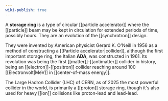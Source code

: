 ```yaml
---
wiki-publish: true
---
```

A **storage ring** is a type of circular [[particle accelerator]] where the [[particle]] beam may be kept in circulation for extended periods of time, possibly hours. They are an evolution of the [[synchrotron]] design.

They were invented by American physicist Gerard K. O'Neill in 1956 as a method of constructing a [[Particle accelerator|collider]], although the first important storage ring, the Italian **ADA**, was constructed in 1961. Its revolution was being the first [[matter]]-[[antimatter]] collider in history, being an [[electron]]-[[positron]] collider reaching around 100 [[Electronvolt|MeV]] in [[center-of-mass energy]].

The Large Hadron Collider (LHC) of CERN, as of 2025 the most powerful collider in the world, is primarily a [[proton]] storage ring, though it's also used for heavy [[ion]] collisions like proton-lead and lead-lead.
